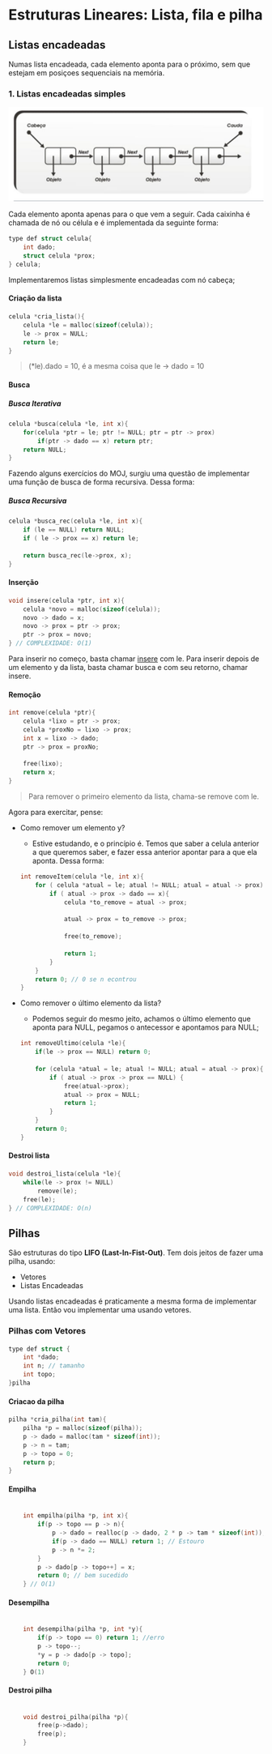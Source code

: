 # Estruturas Lineares: Lista, fila e pilha

## Listas encadeadas

Numas lista encadeada, cada elemento aponta para o próximo, sem que estejam em posiçoes sequenciais na memória.

### 1. Listas encadeadas simples

![Lista Ecadeada Simples](../../../images/listaEncadeada.png)

Cada elemento aponta apenas para o que vem a seguir. Cada caixinha é chamada de nó ou célula e é implementada da seguinte forma:

```c
type def struct celula{
    int dado;
    struct celula *prox;
} celula;
```

Implementaremos listas simplesmente encadeadas com nó cabeça;

#### Criação da lista

```c
celula *cria_lista(){
    celula *le = malloc(sizeof(celula));
    le -> prox = NULL;
    return le;
}
```

> (*le).dado = 10, é a mesma coisa que le -> dado = 10

#### Busca

##### Busca Iterativa

```c
celula *busca(celula *le, int x){
    for(celula *ptr = le; ptr != NULL; ptr = ptr -> prox)
        if(ptr -> dado == x) return ptr;
    return NULL;
}
```

Fazendo alguns exercícios do MOJ, surgiu uma questão de implementar uma função de busca de forma recursiva. Dessa forma:

##### Busca Recursiva

```c
celula *busca_rec(celula *le, int x){
    if (le == NULL) return NULL;
    if ( le -> prox == x) return le;

    return busca_rec(le->prox, x);
}
```

#### Inserção 

```c
void insere(celula *ptr, int x){
    celula *novo = malloc(sizeof(celula));
    novo -> dado = x;
    novo -> prox = ptr -> prox;
    ptr -> prox = novo;
} // COMPLEXIDADE: O(1)
```

Para inserir no começo, basta chamar <u>insere</u> com le. Para inserir depois de um elemento y da lista, basta chamar busca e com seu retorno, chamar insere.

#### Remoção

```c
int remove(celula *ptr){
    celula *lixo = ptr -> prox;
    celula *proxNo = lixo -> prox;
    int x = lixo -> dado;
    ptr -> prox = proxNo;
    
    free(lixo);
    return x;
}
```

> Para remover o primeiro elemento da lista, chama-se remove com le.

Agora para exercitar, pense: 

- Como remover um elemento y?

    - Estive estudando, e o princípio é. Temos que saber a celula anterior a que queremos saber, e fazer essa anterior apontar para a que ela aponta. Dessa forma:

    ```c
    int removeItem(celula *le, int x){
        for ( celula *atual = le; atual != NULL; atual = atual -> prox){
            if ( atual -> prox -> dado == x){
                celula *to_remove = atual -> prox;

                atual -> prox = to_remove -> prox;

                free(to_remove);

                return 1;
            }
        }
        return 0; // 0 se n econtrou
    }
    ```

- Como remover o último elemento da lista?
    - Podemos seguir do mesmo jeito, achamos o último elemento que aponta para NULL, pegamos o antecessor e apontamos para NULL;
    ```c
    int removeUltimo(celula *le){
        if(le -> prox == NULL) return 0; 

        for (celula *atual = le; atual != NULL; atual = atual -> prox){
            if ( atual -> prox -> prox == NULL) {
                free(atual->prox);
                atual -> prox = NULL;
                return 1;
            }
        }
        return 0;
    }
    ```



#### Destroi lista

```c
void destroi_lista(celula *le){
    while(le -> prox != NULL)
        remove(le);
    free(le);
} // COMPLEXIDADE: O(n)
```

## Pilhas

São estruturas do tipo **LIFO (Last-In-Fist-Out)**. Tem dois jeitos de fazer uma pilha, usando:

- Vetores
- Listas Encadeadas

Usando listas encadeadas é praticamente a mesma forma de implementar uma lista. Então vou implementar uma usando vetores.

### Pilhas com Vetores

```c
type def struct {
    int *dado;
    int n; // tamanho
    int topo;
}pilha
```

#### Criacao da pilha

```c
pilha *cria_pilha(int tam){
    pilha *p = malloc(sizeof(pilha));
    p -> dado = malloc(tam * sizeof(int));
    p -> n = tam;
    p -> topo = 0;
    return p;
}
```

#### Empilha

```c

    int empilha(pilha *p, int x){
        if(p -> topo == p -> n){
            p -> dado = realloc(p -> dado, 2 * p -> tam * sizeof(int));
            if(p -> dado == NULL) return 1; // Estouro
            p -> n *= 2;
        }
        p -> dado[p -> topo++] = x;
        return 0; // bem sucedido
    } // O(1)

```

#### Desempilha

```c

    int desempilha(pilha *p, int *y){
        if(p -> topo == 0) return 1; //erro
        p -> topo--;
        *y = p -> dado[p -> topo];
        return 0;
    } O(1)

```

#### Destroi pilha

```c

    void destroi_pilha(pilha *p){
        free(p->dado);
        free(p);
    }

```